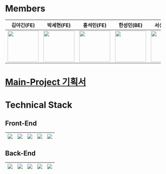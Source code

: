 # Members

|         김야긴(FE)         |         박세현(FE)         |         홍석민(FE)         |         한성민(BE)         |          서성민(BE)         |
|--------------------------|---------------------------|--------------------------|--------------------------|----------------------------|
|<img src="https://user-images.githubusercontent.com/104137221/189057751-0694bd9b-1dbe-4b52-a663-a354cc6ae34a.png" width="100" height="100">|<img src="https://avatars.githubusercontent.com/u/104138055?v=4" width="100" height="100">|<img src="https://user-images.githubusercontent.com/99874863/189057764-51e69f45-a3a0-4938-ae6b-fcec20ec48d4.jpg" width="100" height="100">|<img src="https://user-images.githubusercontent.com/104137221/189061270-819345e6-8cc2-4dda-b7cb-19eaa6f3751d.png" width="100" height="100">|<img src="https://avatars.githubusercontent.com/u/96583210?v=4" width="100" height="100">|


# [Main-Project 기획서](https://www.notion.so/codestates/Main-Project-7868dfc9b9454baba3bdf0cb9de9e179#10797ceb99bd452dacd4053a37c6b450)

# Technical Stack
## Front-End
| <img src="https://img.shields.io/badge/html5-E34F26?style=for-the-badge&logo=html5&logoColor=white"> | <img src="https://img.shields.io/badge/React-61DAFB?style=for-the-badge&logo=React&logoColor=black"> | <img src="https://img.shields.io/badge/Redux-764ABC?style=for-the-badge&logo=Redux&logoColor=white"> |<img src="https://img.shields.io/badge/styled components-DB7093?style=flat-square&logo=styled-components&logoColor=white"/>| <img src="https://img.shields.io/badge/Kakao Map-F3DC04?style=for-the-badge&logo=kakao&logoColor=black"> |
|-----|-----|-----|-----|-----|

## Back-End
|<img src="https://img.shields.io/badge/JAVA-007396?style=for-the-badge&logo=java&logoColor=white">|<img src="https://img.shields.io/badge/Spring-6DB33F?style=for-the-badge&logo=Spring&logoColor=white">|<img src="https://img.shields.io/badge/SpringBoot-6DB33F?style=for-the-badge&logo=SpringBoot&logoColor=white">|<img src="https://img.shields.io/badge/SrpingSecurity-6DB33F?style=for-the-badge&logo=SpringSecurity&logoColor=white">|<img src="https://img.shields.io/badge/mysql-4479A1?style=for-the-badge&logo=mysql&logoColor=white">|
|-----|-----|-----|-----|-----|
